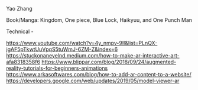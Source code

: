



Yao Zhang

Book/Manga: 
Kingdom, One piece, Blue Lock, Haikyuu, and One Punch Man


Technical - 

https://www.youtube.com/watch?v=4y_nmpv-9lI&list=PLnQX-jgAF5pTkwtUuVpqS5tuWmJ-6ZM-Z&index=6
https://stuckonaneyelnd.medium.com/how-to-make-ar-interactive-art-afa8318358f6
https://www.blippar.com/blog/2018/09/24/augmented-reality-tutorials-for-beginners-animations
https://www.arkasoftwares.com/blog/how-to-add-ar-content-to-a-website/
https://developers.google.com/web/updates/2019/05/model-viewer-ar
